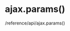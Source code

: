 ---
layout: reference_md
title: ajax.params()
summary: 获取提交给服务器的参数
sub: 文档(Options & API) DataTables中文网
since: DataTables 1.10
navcategory: api
keywords: ajax.params,api
author: /reference/api/ajax.params()
---